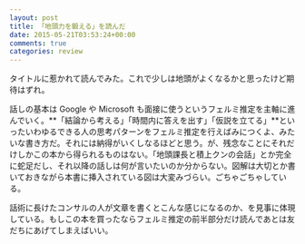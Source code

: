 ```yaml
---
layout: post
title: 「地頭力を鍛える」を読んだ
date: 2015-05-21T03:53:24+00:00
comments: true
categories: review
---
```


タイトルに惹かれて読んでみた。これで少しは地頭がよくなるかと思ったけど期待はずれ。

話しの基本は Google や Microsoft も面接に使うというフェルミ推定を主軸に進んでいく。**「結論から考える」「時間内に答えを出す」「仮説を立てる」**といったいわゆるできる人の思考パターンをフェルミ推定を行えばみにつくよ、みたいな書き方だ。それには納得がいくしなるほどと思う。が、残念なことにそれだけしかこの本から得られるものはない。「地頭課長と積上クンの会話」とか完全に蛇足だし、それ以降の話しは何が言いたいのか分からない。図解は大切とか書いておきながら本書に挿入されている図は大変みづらい。ごちゃごちゃしている。

話術に長けたコンサルの人が文章を書くとこんな感じになるのか、を見事に体現している。もしこの本を買ったならフェルミ推定の前半部分だけ読んであとは友だちにあげてしまえばいい。
